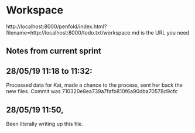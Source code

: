 # Workspace 
http://localhost:8000/penfold/index.html?filename=http://localhost:8000/todo.txt/workspace.md is the URL you need 
##  Notes from current sprint 


## 28/05/19 11:18  to 11:32:
Processed data for Kat, made a chance to the process, sent her back the new files. 
Commit was 710320e8ea739a7fafb810f6a90dba70578d9cfc 


## 28/05/19 11:50, 
Been literally writing up this file. 



